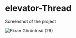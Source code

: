 # elevator-Thread

Screenshot of the project


![Ekran Görüntüsü (29)](https://user-images.githubusercontent.com/70032538/121666581-17f73b00-cab2-11eb-85e9-2d217c1f3ea4.png)
